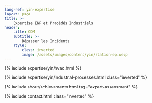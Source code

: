 ```yaml
---
lang-ref: yin-expertise
layout: page
title: >-
    Expertise ENR et Procédés Industriels
header:
    title: CDM
    subtitle: >-
        Dépasser les Incidents
    style:
        class: inverted
        image: /assets/images/content/yin/station-ep.webp
---
```


{% include expertise/yin/hvac.html %}

{% include expertise/yin/industrial-processes.html class="inverted" %}

{% include about/achievements.html tag="expert-assessment" %}

{% include contact.html class="inverted" %}

